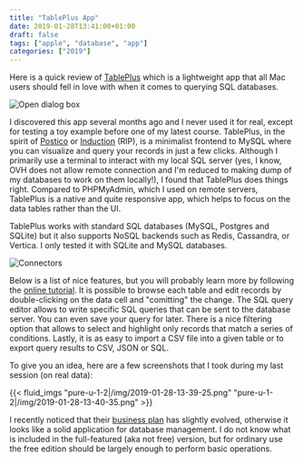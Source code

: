 ```yaml
---
title: "TablePlus App"
date: 2019-01-28T13:41:00+01:00
draft: false
tags: ["apple", "database", "app"]
categories: ["2019"]
---
```


Here is a quick review of [TablePlus](https://tableplus.io) which is a lightweight app that all Mac users should fell in love with when it comes to querying SQL databases.

![Open dialog box](/img/2019-01-28-17-50-39.png "Open dialog box")

I discovered this app several months ago and I never used it for real, except for testing a toy example before one of my latest course. TablePlus, in the spirit of [Postico](https://eggerapps.at/postico/) or [Induction](https://github.com/pothibo/Induction) (RIP), is a minimalist frontend to MySQL where you can visualize and query your records in just a few clicks. Although I primarily use a terminal to interact with my local SQL server (yes, I know, OVH does not allow remote connection and I'm reduced to making dump of my databases to work on them locally!), I found that TablePlus does things right. Compared to PHPMyAdmin, which I used on remote servers, TablePlus is a native and quite responsive app, which helps to focus on the data tables rather than the UI.

TablePlus works with standard SQL databases (MySQL, Postgres and SQLite) but it also supports NoSQL backends such as Redis, Cassandra, or Vertica. I only tested it with SQLite and MySQL databases.

![Connectors](/img/2019-01-28-17-51-38.png "Connectors")

Below is a list of nice features, but you will probably learn more by following the [online tutorial](https://tableplus.io/blog/2018/04/getting-started-with-tableplus.html). It is possible to browse each table and edit records by double-clicking on the data cell and "comitting" the change. The SQL query editor allows to write specific SQL queries that can be sent to the database server. You can even save your query for later. There is a nice filtering option that allows to select and highlight only records that match a series of conditions. Lastly, it is as easy to import a CSV file into a given table or to export query results to CSV, JSON or SQL.

To give you an idea, here are a few screenshots that I took during my last session (on real data):

{{< fluid_imgs
  "pure-u-1-2|/img/2019-01-28-13-39-25.png"
  "pure-u-1-2|/img/2019-01-28-13-40-35.png" >}}

I recently noticed that their [business plan](https://tableplus.io/pricing) has slightly evolved, otherwise it looks like a solid application for database management. I do not know what is included in the full-featured (aka not free) version, but for ordinary use the free edition should be largely enough to perform basic operations.
